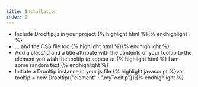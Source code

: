 ```yaml
---
title: Installation
index: 2
---
```


<ul class="steps">
   <li>
       <span class="instruction">Include Drooltip.js in your project</span>
       {% highlight html %}<script type="text/javascript" src="/path/to/build/drooltip.js"></script>{% endhighlight %}
   </li>
    <li>
       <span class="instruction">... and the CSS file too</span>
       {% highlight html %}<link rel="stylesheet" src="/path/to/drooltip.css" />{% endhighlight %}
   </li>
    <li>
       <span class="instruction">Add a class/id and a title attribute with the contents of your tooltip to the element you wish the tooltip to appear at</span>
       {% highlight html %}<span class="myTooltip" title="Hi there!"> I am some random text </span>{% endhighlight %}
   </li>
    <li>
       <span class="instruction">Initiate a Drooltip instance in your js file</span>
       {% highlight javascript %}var tooltip = new Drooltip({"element" : ".myTooltip"});{% endhighlight %}
   </li>
</ul>